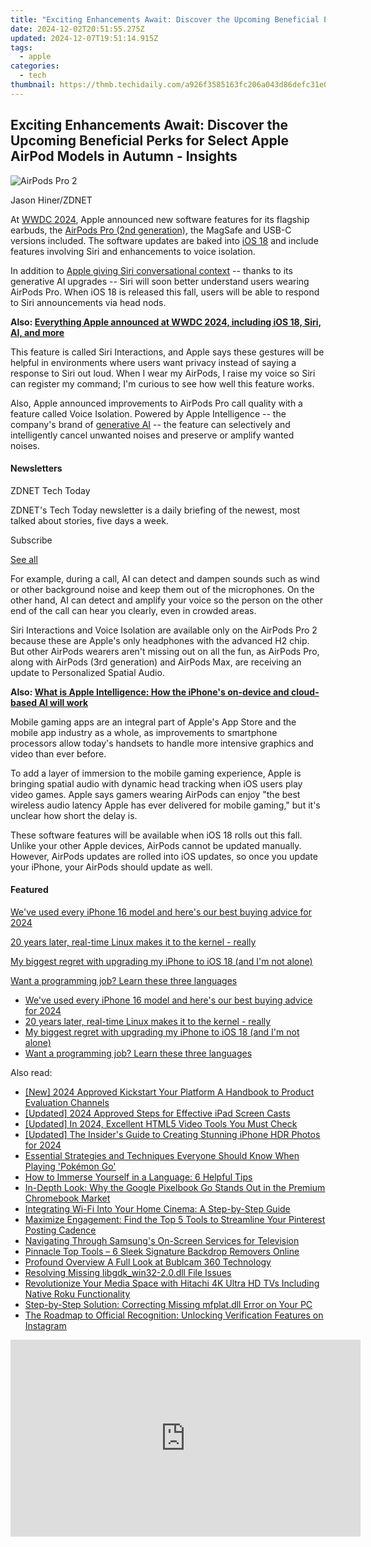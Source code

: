 ```yaml
---
title: "Exciting Enhancements Await: Discover the Upcoming Beneficial Perks for Select Apple AirPod Models in Autumn - Insights"
date: 2024-12-02T20:51:55.275Z
updated: 2024-12-07T19:51:14.915Z
tags:
  - apple
categories:
  - tech
thumbnail: https://thmb.techidaily.com/a926f3585163fc206a043d86defc31e04aa0b8209e0df21f919437f2401fbd1a.jpg
---
```


## Exciting Enhancements Await: Discover the Upcoming Beneficial Perks for Select Apple AirPod Models in Autumn - Insights

![AirPods Pro 2](https://www.zdnet.com/a/img/resize/e975fb7fa5fa9c06ae5c0c86ff2043bba68e6590/2023/09/10/f87eda0e-6717-4b19-8829-170e2c098428/airpods-pro-2.jpg?auto=webp&precrop=2048,1150,x0,y95&width=1280)

Jason Hiner/ZDNET

At [WWDC 2024](https://www.zdnet.com/article/live-updates-everything-apple-announced-at-wwdc-2024-including-ios-18-siri-ai-more/), Apple announced new software features for its flagship earbuds, the [AirPods Pro (2nd generation)](https://shop-links.co/link/?url=https%3A%2F%2Fwww.bestbuy.com%2Fsite%2Fapple-airpods-pro-2nd-generation-with-magsafe-case-usbc-white%2F6447382.p%3FskuId%3D6447382&publisher%5Fslug=zdnet&article%5Fname=3%20useful%20features%20coming%20to%20apple%20airpods%20this%20fall%20%28but%20only%20for%20these%20models%29&article%5Furl=https%3A%2F%2Fwww.zdnet.com%2Farticle%2F3-useful-features-coming-to-apple-airpods-this-fall-but-only-for-these-models%2F&exclusive=1&u1=zd-%5F%5FCOM%5FCLICK%5FID%5F%5F-dtp), the MagSafe and USB-C versions included. The software updates are baked into [iOS 18](https://www.zdnet.com/article/ios-18-the-biggest-iphone-changes-apple-announced-at-wwdc-2024/) and include features involving Siri and enhancements to voice isolation.

In addition to [Apple giving Siri conversational context](https://www.zdnet.com/article/live-updates-everything-apple-announced-at-wwdc-2024-including-ios-18-siri-ai-more/) \-- thanks to its generative AI upgrades -- Siri will soon better understand users wearing AirPods Pro. When iOS 18 is released this fall, users will be able to respond to Siri announcements via head nods.

**Also: [Everything Apple announced at WWDC 2024, including iOS 18, Siri, AI, and more](https://www.zdnet.com/article/live-updates-everything-apple-announced-at-wwdc-2024-including-ios-18-siri-ai-more/)**

This feature is called Siri Interactions, and Apple says these gestures will be helpful in environments where users want privacy instead of saying a response to Siri out loud. When I wear my AirPods, I raise my voice so Siri can register my command; I'm curious to see how well this feature works.

Also, Apple announced improvements to AirPods Pro call quality with a feature called Voice Isolation. Powered by Apple Intelligence -- the company's brand of [generative AI](https://www.zdnet.com/article/what-is-generative-ai-and-why-is-it-so-popular-heres-everything-you-need-to-know/) \-- the feature can selectively and intelligently cancel unwanted noises and preserve or amplify wanted noises. 

#### Newsletters

ZDNET Tech Today

ZDNET's Tech Today newsletter is a daily briefing of the newest, most talked about stories, five days a week.

 Subscribe

[See all](https://www.zdnet.com/newsletters/)

For example, during a call, AI can detect and dampen sounds such as wind or other background noise and keep them out of the microphones. On the other hand, AI can detect and amplify your voice so the person on the other end of the call can hear you clearly, even in crowded areas. 

Siri Interactions and Voice Isolation are available only on the AirPods Pro 2 because these are Apple's only headphones with the advanced H2 chip. But other AirPods wearers aren't missing out on all the fun, as AirPods Pro, along with AirPods (3rd generation) and AirPods Max, are receiving an update to Personalized Spatial Audio.

**Also: [What is Apple Intelligence: How the iPhone's on-device and cloud-based AI will work](https://www.zdnet.com/article/what-is-apple-intelligence-how-the-iphones-on-device-and-cloud-based-ai-will-work/)**

Mobile gaming apps are an integral part of Apple's App Store and the mobile app industry as a whole, as improvements to smartphone processors allow today's handsets to handle more intensive graphics and video than ever before. 

To add a layer of immersion to the mobile gaming experience, Apple is bringing spatial audio with dynamic head tracking when iOS users play video games. Apple says gamers wearing AirPods can enjoy "the best wireless audio latency Apple has ever delivered for mobile gaming," but it's unclear how short the delay is.

These software features will be available when iOS 18 rolls out this fall. Unlike your other Apple devices, AirPods cannot be updated manually. However, AirPods updates are rolled into iOS updates, so once you update your iPhone, your AirPods should update as well.

#### Featured

[We've used every iPhone 16 model and here's our best buying advice for 2024](https://www.zdnet.com/article/iphone-16-pro-max-buying-advice-2024/ "We've used every iPhone 16 model and here's our best buying advice for 2024")

[20 years later, real-time Linux makes it to the kernel - really](https://www.zdnet.com/article/20-years-later-real-time-linux-makes-it-to-the-kernel-really/ "20 years later, real-time Linux makes it to the kernel - really")

[My biggest regret with upgrading my iPhone to iOS 18 (and I'm not alone)](https://www.zdnet.com/article/my-biggest-regret-with-upgrading-my-iphone-to-ios-18-and-im-not-alone/ "My biggest regret with upgrading my iPhone to iOS 18 (and I'm not alone)")

[Want a programming job? Learn these three languages](https://www.zdnet.com/article/want-a-programming-job-learn-these-three-languages/ "Want a programming job? Learn these three languages")

* [We've used every iPhone 16 model and here's our best buying advice for 2024](https://www.zdnet.com/article/iphone-16-pro-max-buying-advice-2024/ "We've used every iPhone 16 model and here's our best buying advice for 2024")
* [20 years later, real-time Linux makes it to the kernel - really](https://www.zdnet.com/article/20-years-later-real-time-linux-makes-it-to-the-kernel-really/ "20 years later, real-time Linux makes it to the kernel - really")
* [My biggest regret with upgrading my iPhone to iOS 18 (and I'm not alone)](https://www.zdnet.com/article/my-biggest-regret-with-upgrading-my-iphone-to-ios-18-and-im-not-alone/ "My biggest regret with upgrading my iPhone to iOS 18 (and I'm not alone)")
* [Want a programming job? Learn these three languages](https://www.zdnet.com/article/want-a-programming-job-learn-these-three-languages/ "Want a programming job? Learn these three languages")

<ins class="adsbygoogle"
     style="display:block"
     data-ad-format="autorelaxed"
     data-ad-client="ca-pub-7571918770474297"
     data-ad-slot="1223367746"></ins>

<ins class="adsbygoogle"
     style="display:block"
     data-ad-client="ca-pub-7571918770474297"
     data-ad-slot="8358498916"
     data-ad-format="auto"
     data-full-width-responsive="true"></ins>

<span class="atpl-alsoreadstyle">Also read:</span>
<div><ul>
<li><a href="https://fox-links.techidaily.com/new-2024-approved-kickstart-your-platform-a-handbook-to-product-evaluation-channels/"><u>[New] 2024 Approved Kickstart Your Platform A Handbook to Product Evaluation Channels</u></a></li>
<li><a href="https://on-screen-recording.techidaily.com/updated-2024-approved-steps-for-effective-ipad-screen-casts/"><u>[Updated] 2024 Approved Steps for Effective iPad Screen Casts</u></a></li>
<li><a href="https://fox-hovers.techidaily.com/updated-in-2024-excellent-html5-video-tools-you-must-check/"><u>[Updated] In 2024, Excellent HTML5 Video Tools You Must Check</u></a></li>
<li><a href="https://fox-direct.techidaily.com/updated-the-insiders-guide-to-creating-stunning-iphone-hdr-photos-for-2024/"><u>[Updated] The Insider's Guide to Creating Stunning iPhone HDR Photos for 2024</u></a></li>
<li><a href="https://techtrends.techidaily.com/essential-strategies-and-techniques-everyone-should-know-when-playing-pokemon-go/"><u>Essential Strategies and Techniques Everyone Should Know When Playing 'Pokémon Go'</u></a></li>
<li><a href="https://mondly-stories.techidaily.com/how-to-immerse-yourself-in-a-language-6-helpful-tips/"><u>How to Immerse Yourself in a Language: 6 Helpful Tips</u></a></li>
<li><a href="https://buynow-tips.techidaily.com/in-depth-look-why-the-google-pixelbook-go-stands-out-in-the-premium-chromebook-market/"><u>In-Depth Look: Why the Google Pixelbook Go Stands Out in the Premium Chromebook Market</u></a></li>
<li><a href="https://techtrends.techidaily.com/integrating-wi-fi-into-your-home-cinema-a-step-by-step-guide/"><u>Integrating Wi-Fi Into Your Home Cinema: A Step-by-Step Guide</u></a></li>
<li><a href="https://tech-renaissance.techidaily.com/maximize-engagement-find-the-top-5-tools-to-streamline-your-pinterest-posting-cadence/"><u>Maximize Engagement: Find the Top 5 Tools to Streamline Your Pinterest Posting Cadence</u></a></li>
<li><a href="https://techtrends.techidaily.com/navigating-through-samsungs-on-screen-services-for-television/"><u>Navigating Through Samsung's On-Screen Services for Television</u></a></li>
<li><a href="https://extra-lessons.techidaily.com/pinnacle-top-tools-6-sleek-signature-backdrop-removers-online/"><u>Pinnacle Top Tools – 6 Sleek Signature Backdrop Removers Online</u></a></li>
<li><a href="https://fox-links.techidaily.com/profound-overview-a-full-look-at-bublcam-360-technology/"><u>Profound Overview A Full Look at Bublcam 360 Technology</u></a></li>
<li><a href="https://techtrends.techidaily.com/resolving-missing-libgdkwin32-20dll-file-issues/"><u>Resolving Missing libgdk_win32-2.0.dll File Issues</u></a></li>
<li><a href="https://techtrends.techidaily.com/revolutionize-your-media-space-with-hitachi-4k-ultra-hd-tvs-including-native-roku-functionality/"><u>Revolutionize Your Media Space with Hitachi 4K Ultra HD TVs Including Native Roku Functionality</u></a></li>
<li><a href="https://techtrends.techidaily.com/step-by-step-solution-correcting-missing-mfplatdll-error-on-your-pc/"><u>Step-by-Step Solution: Correcting Missing mfplat.dll Error on Your PC</u></a></li>
<li><a href="https://techtrends.techidaily.com/the-roadmap-to-official-recognition-unlocking-verification-features-on-instagram/"><u>The Roadmap to Official Recognition: Unlocking Verification Features on Instagram</u></a></li>
</ul></div>

<!-- affiliate ads begin -->
<iframe width="560" height="315" src="https://www.youtube.com/embed/hXIq2G0nShk?si=5Z4Fwv7ZB6oKWsdd" title="YouTube video player" frameborder="0" allow="accelerometer; autoplay; clipboard-write; encrypted-media; gyroscope; picture-in-picture; web-share" referrerpolicy="strict-origin-when-cross-origin" allowfullscreen></iframe>
<!-- affiliate ads end -->

